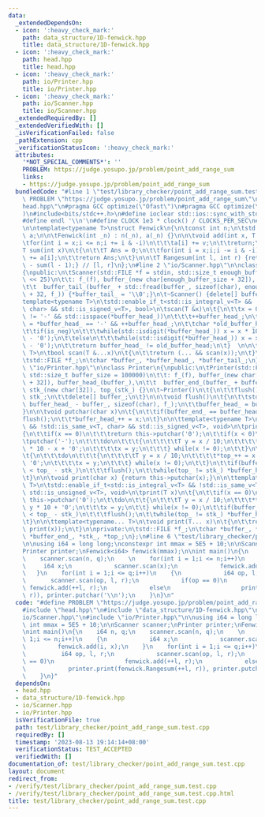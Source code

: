```yaml
---
data:
  _extendedDependsOn:
  - icon: ':heavy_check_mark:'
    path: data_structure/1D-fenwick.hpp
    title: data_structure/1D-fenwick.hpp
  - icon: ':heavy_check_mark:'
    path: head.hpp
    title: head.hpp
  - icon: ':heavy_check_mark:'
    path: io/Printer.hpp
    title: io/Printer.hpp
  - icon: ':heavy_check_mark:'
    path: io/Scanner.hpp
    title: io/Scanner.hpp
  _extendedRequiredBy: []
  _extendedVerifiedWith: []
  _isVerificationFailed: false
  _pathExtension: cpp
  _verificationStatusIcon: ':heavy_check_mark:'
  attributes:
    '*NOT_SPECIAL_COMMENTS*': ''
    PROBLEM: https://judge.yosupo.jp/problem/point_add_range_sum
    links:
    - https://judge.yosupo.jp/problem/point_add_range_sum
  bundledCode: "#line 1 \"test/library_checker/point_add_range_sum.test.cpp\"\n#define\
    \ PROBLEM \"https://judge.yosupo.jp/problem/point_add_range_sum\"\n#line 1 \"\
    head.hpp\"\n#pragma GCC optimize(\"Ofast\")\n#pragma GCC optimize(\"unroll-loops\"\
    )\n#include<bits/stdc++.h>\n#define ioclear std::ios::sync_with_stdio(false);std::cin.tie(nullptr);std::cout.tie(nullptr);\n\
    #define endl '\\n'\n#define CLOCK 1e3 * clock() / CLOCKS_PER_SEC\n#line 2 \"data_structure/1D-fenwick.hpp\"\
    \n\ntemplate<typename T>\nstruct Fenwick\n{\n\tconst int n;\n\tstd::vector<T>\
    \ a;\n\n\tFenwick(int _n) : n(_n), a(_n) {}\n\n\tvoid add(int x, T v)\n\t{\n\t\
    \tfor(int i = x;i <= n;i += i & -i)\n\t\t\ta[i] += v;\n\t\treturn;\n\t}\n\n\t\
    T sum(int x)\n\t{\n\t\tT Ans = 0;\n\t\tfor(int i = x;i;i -= i & -i)\n\t\t\tAns\
    \ += a[i];\n\t\treturn Ans;\n\t}\n\n\tT Rangesum(int l, int r) {return sum(r)\
    \ - sum(l - 1);} // [l, r]\n};\n#line 2 \"io/Scanner.hpp\"\n\nclass Scanner\n\
    {\npublic:\n\tScanner(std::FILE *f = stdin, std::size_t enough_buffer_size = 1\
    \ << 25)\n\t\t: f_(f), buffer_(new char[enough_buffer_size + 32]), buffer_head_(buffer_),\n\
    \t\t  buffer_tail_(buffer_ + std::fread(buffer_, sizeof(char), enough_buffer_size\
    \ + 32, f_)) {*buffer_tail_ = '\\0';}\n\t~Scanner() {delete[] buffer_;}\n\t\n\t\
    template<typename T>\n\tstd::enable_if_t<std::is_integral_v<T> && !std::is_same_v<T,\
    \ char> && std::is_signed_v<T>, bool>\n\tscan(T &x)\n\t{\n\t\tx = 0;\n\t\twhile(*buffer_head_\
    \ != '-' && std::isspace(*buffer_head_))\n\t\t\t++buffer_head_;\n\t\tbool is_neg\
    \ = *buffer_head_ == '-' && ++buffer_head_;\n\t\tchar *old_buffer_head = buffer_head_;\n\
    \t\tif(is_neg)\n\t\t\twhile(std::isdigit(*buffer_head_)) x = x * 10 - (*buffer_head_++\
    \ - '0');\n\t\telse\n\t\t\twhile(std::isdigit(*buffer_head_)) x = x * 10 + (*buffer_head_++\
    \ - '0');\n\t\treturn buffer_head_ != old_buffer_head;\n\t}  \n\n\ttemplate<typename...\
    \ T>\n\tbool scan(T &...x)\n\t{\n\t\treturn (... && scan(x));\n\t}\n\nprivate:\n\
    \tstd::FILE *f_;\n\tchar *buffer_, *buffer_head_, *buffer_tail_;\n};\n#line 2\
    \ \"io/Printer.hpp\"\n\nclass Printer\n{\npublic:\n\tPrinter(std::FILE *f = stdout,\
    \ std::size_t buffer_size = 100000)\n\t\t: f_(f), buffer_(new char[buffer_size\
    \ + 32]), buffer_head_(buffer_),\n\t\t  buffer_end_(buffer_ + buffer_size + 32),\
    \ stk_(new char[32]), top_(stk_) {}\n\t~Printer()\n\t{\n\t\tflush();\n\t\tdelete[]\
    \ stk_;\n\t\tdelete[] buffer_;\n\t}\n\n\tvoid flush()\n\t{\n\t\tstd::fwrite(buffer_,\
    \ buffer_head_ - buffer_, sizeof(char), f_);\n\t\tbuffer_head_ = buffer_;\n\t\
    }\n\n\tvoid putchar(char x)\n\t{\n\t\tif(buffer_end_ == buffer_head_)\n\t\t\t\
    flush();\n\t\t*buffer_head_++ = x;\n\t}\n\n\ttemplate<typename T>\n\tstd::enable_if_t<std::is_integral_v<T>\
    \ && !std::is_same_v<T, char> && std::is_signed_v<T>, void>\n\tprint(T x)\n\t\
    {\n\t\tif(x == 0)\n\t\t\treturn this->putchar('0');\n\t\tif(x < 0)\n\t\t{\n\t\t\
    \tputchar('-');\n\t\t\tdo\n\t\t\t{\n\t\t\t\tT y = x / 10;\n\t\t\t\t*top_++ = y\
    \ * 10 - x + '0';\n\t\t\t\tx = y;\n\t\t\t} while(x != 0);\n\t\t}\n\t\telse\n\t\
    \t{\n\t\t\tdo\n\t\t\t{\n\t\t\t\tT y = x / 10;\n\t\t\t\t*top_++ = x - y * 10 +\
    \ '0';\n\t\t\t\tx = y;\n\t\t\t} while(x != 0);\n\t\t}\n\t\tif(buffer_end_ - buffer_head_\
    \ < top_ - stk_)\n\t\t\tflush();\n\t\twhile(top_ != stk_) *buffer_head_++ = *--top_;\n\
    \t}\n\n\tvoid print(char x) {return this->putchar(x);}\n\n\ttemplate<typename\
    \ T>\n\tstd::enable_if_t<std::is_integral_v<T> && !std::is_same_v<T, char> &&\
    \ std::is_unsigned_v<T>, void>\n\tprint(T x)\n\t{\n\t\tif(x == 0)\n\t\t\treturn\
    \ this->putchar('0');\n\t\tdo\n\t\t{\n\t\t\tT y = x / 10;\n\t\t\t*top_++ = x -\
    \ y * 10 + '0';\n\t\t\tx = y;\n\t\t} while(x != 0);\n\t\tif(buffer_end_ - buffer_head_\
    \ < top_ - stk_)\n\t\t\tflush();\n\t\twhile(top_ != stk_) *buffer_head_++ = *--top_;\n\
    \t}\n\n\ttemplate<typename... T>\n\tvoid print(T... x)\n\t{\n\t\treturn (...,\
    \ print(x));\n\t}\n\nprivate:\n\tstd::FILE *f_;\n\tchar *buffer_, *buffer_head_,\
    \ *buffer_end_, *stk_, *top_;\n};\n#line 6 \"test/library_checker/point_add_range_sum.test.cpp\"\
    \n\nusing i64 = long long;\nconstexpr int mmax = 5E5 + 10;\n\nScanner scanner;\n\
    Printer printer;\nFenwick<i64> fenwick(mmax);\n\nint main()\n{\n    i64 n, q;\n\
    \    scanner.scan(n, q);\n    \n    for(int i = 1;i <= n;i++)\n    {\n       \
    \     i64 x;\n            scanner.scan(x);\n            fenwick.add(i, x);\n \
    \   }\n    for(int i = 1;i <= q;i++)\n    {\n            i64 op, l, r;\n     \
    \       scanner.scan(op, l, r);\n            if(op == 0)\n                   \
    \ fenwick.add(++l, r);\n            else\n                    printer.print(fenwick.Rangesum(++l,\
    \ r)), printer.putchar('\\n');\n    }\n}\n"
  code: "#define PROBLEM \"https://judge.yosupo.jp/problem/point_add_range_sum\"\n\
    #include \"head.hpp\"\n#include \"data_structure/1D-fenwick.hpp\"\n#include \"\
    io/Scanner.hpp\"\n#include \"io/Printer.hpp\"\n\nusing i64 = long long;\nconstexpr\
    \ int mmax = 5E5 + 10;\n\nScanner scanner;\nPrinter printer;\nFenwick<i64> fenwick(mmax);\n\
    \nint main()\n{\n    i64 n, q;\n    scanner.scan(n, q);\n    \n    for(int i =\
    \ 1;i <= n;i++)\n    {\n            i64 x;\n            scanner.scan(x);\n   \
    \         fenwick.add(i, x);\n    }\n    for(int i = 1;i <= q;i++)\n    {\n  \
    \          i64 op, l, r;\n            scanner.scan(op, l, r);\n            if(op\
    \ == 0)\n                    fenwick.add(++l, r);\n            else\n        \
    \            printer.print(fenwick.Rangesum(++l, r)), printer.putchar('\\n');\n\
    \    }\n}"
  dependsOn:
  - head.hpp
  - data_structure/1D-fenwick.hpp
  - io/Scanner.hpp
  - io/Printer.hpp
  isVerificationFile: true
  path: test/library_checker/point_add_range_sum.test.cpp
  requiredBy: []
  timestamp: '2023-08-13 19:14:14+08:00'
  verificationStatus: TEST_ACCEPTED
  verifiedWith: []
documentation_of: test/library_checker/point_add_range_sum.test.cpp
layout: document
redirect_from:
- /verify/test/library_checker/point_add_range_sum.test.cpp
- /verify/test/library_checker/point_add_range_sum.test.cpp.html
title: test/library_checker/point_add_range_sum.test.cpp
---
```

